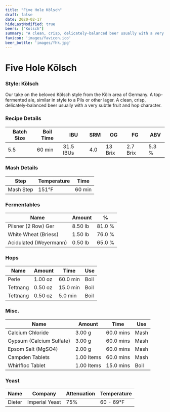 ```yaml
---
title: "Five Hole Kölsch"
draft: false
date: 2020-02-17
hideLastModified: true
beers: ["Kolsch"]
summary: "A clean, crisp, delicately-balanced beer usually with a very subtle fruit and hop character. Subdued maltiness throughout leads into a pleasantly well-attenuated and refreshing finish. Freshness makes a huge difference with this beer, as the delicate character can fade quickly with age. Brilliant clarity is characteristic. History: Cologne, Germany (K&#246;ln) has a top-fermenting brewing tradition since the Middle Ages, but developed the beer now known as K&#246;lsch in the late 1800s to combat encroaching bottom-fermented pale lagers. K&#246;lsch is an appellation protected by the K&#246;lsch Konvention (1986), and is restricted to the 20 or so breweries in and around K&#246;ln. The Konvention simply defines the beer as a 'light, highly attenuated, hop-accentuated, clear, top-fermenting Vollbier.'  Style Comparison: To the untrained taster, easily mistaken for a cream ale or somewhat subtle Pils."
favicon: 'images/favicon.ico'
beer_bottle: 'images/fhk.jpg'
---
```


# Five Hole K&#246;lsch
### Style: K&#246;lsch
Our take on the beloved K&#246;lsch style from the K&#246;ln area of Germany.  A top-fermented ale, similar in style to a Pils or other lager.  A clean, crisp, delicately-balanced beer usually with a very subtle fruit and hop character.
### Recipe Details
|**Batch Size**|**Boil Time**|**IBU**|**SRM**|**OG**|**FG**|**ABV**|
|--|--|--|--|--|--|--|
|5.5|60 min|31.5 IBUs|4.0|13 Brix|2.7 Brix|5.3 %|

### Mash Details
|**Step**|**Temperature**|**Time**|
|--|--|--|
|Mash Step|151&deg;F|60 min|

### Fermentables
|**Name**|**Amount**|**%**|
|--|--|--|
|Pilsner (2 Row) Ger|8.50 lb|81.0 %|
|White Wheat (Briess)|1.50 lb|76.0 %|
|Acidulated (Weyermann)|0.50 lb|65.0 %|

### Hops
|**Name**|**Amount**|**Time**|**Use**|
|--|--|--|--|
|Perle|1.00 oz|60.0 min|Boil|
|Tettnang|0.50 oz|15.0 min|Boil|
|Tettnang|0.50 oz|5.0 min|Boil|

### Misc.
|**Name**|**Amount**|**Time**|**Use**|
|--|--|--|--|
|Calcium Chloride|3.00 g|60.0 mins|Mash|
|Gypsum (Calcium Sulfate)|3.00 g|60.0 mins|Mash|
|Epsom Salt (MgSO4)|2.00 g|60.0 mins|Mash|
|Campden Tablets|1.00 Items|60.0 mins|Mash|
|Whirlfloc Tablet|1.00 Items|15.0 mins|Boil|

### Yeast
|**Name**|**Company**|**Attenuation**|**Temperature**|
|--|--|--|--|
|Dieter|Imperial Yeast|75%|60 - 69&deg;F|
